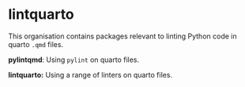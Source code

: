 # lintquarto

This organisation contains packages relevant to linting Python code in quarto `.qmd` files.

**pylintqmd**: Using `pylint` on quarto files.

**lintquarto:** Using a range of linters on quarto files.

